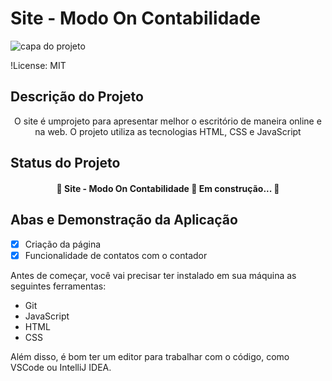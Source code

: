# Site - Modo On Contabilidade

![capa do projeto](assets/Captura%20de%20tela%202024-02-29%20020813.png)


!License: MIT

## Descrição do Projeto

<p align="center">O site é umprojeto para apresentar melhor o escritório de maneira online e na web. O projeto utiliza as tecnologias HTML, CSS e JavaScript</p>

## Status do Projeto

<h4 align="center"> 
	🚧  Site - Modo On Contabilidade 🚀 Em construção...  🚧
</h4>

## Abas e Demonstração da Aplicação

- [x] Criação da página
- [x] Funcionalidade de contatos com o contador

Antes de começar, você vai precisar ter instalado em sua máquina as seguintes ferramentas:

- Git
- JavaScript
- HTML
- CSS

Além disso, é bom ter um editor para trabalhar com o código, como VSCode ou IntelliJ IDEA.
